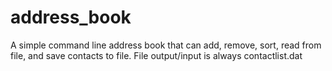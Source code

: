# address_book

A simple command line address book that can add, remove, sort, read from file, and save contacts to file.
File output/input is always contactlist.dat

